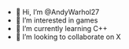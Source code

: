 - 👋 Hi, I’m @AndyWarhol27
- 👀 I’m interested in games
- 🌱 I’m currently learning C++
- 💞️ I’m looking to collaborate on X


<!---
AndyWarhol27/AndyWarhol27 is a ✨ special ✨ repository because its `README.md` (this file) appears on your GitHub profile.
You can click the Preview link to take a look at your changes.
--->
